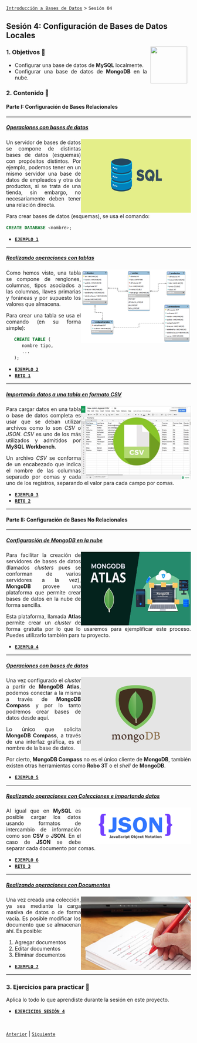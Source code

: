 [`Introducción a Bases de Datos`](../Readme.md) > `Sesión 04`

## Sesión 4: Configuración de Bases de Datos Locales

<img src="../imagenes/pizarron.png" align="right" height="100" width="100" hspace="10">
<div style="text-align: justify;">

### 1. Objetivos :dart: 

- Configurar una base de datos de __MySQL__ localmente.
- Configurar una base de datos de __MongoDB__ en la nube.

### 2. Contenido :blue_book:

#### Parte I: Configuración de Bases Relacionales

---
##### <ins>Operaciones con bases de datos</ins>
<img src="imagenes/imagen1.png" align="right" height="200" width="300">

Un servidor de bases de datos se compone de distintas bases de datos (esquemas) con propósitos distintos. Por ejemplo, podemos tener en un mismo servidor una base de datos de empleados y otra de productos, si se trata de una tienda, sin embargo, no necesariamente deben tener una relación directa.

Para crear bases de datos (esquemas), se usa el comando:

```sql
CREATE DATABASE <nombre>;
```

- [**`EJEMPLO 1`**](Ejemplo-01/Readme.md)

---
##### <ins>Realizando operaciones con tablas</ins>
<img src="imagenes/imagen2.png" align="right" height="200" width="300">

Como hemos visto, una tabla se compone de renglones, columnas, tipos asociados a las columnas, llaves primarias y foráneas y por supuesto los valores que almacena.

Para crear una tabla se usa el comando (en su forma simple):

```sql
   CREATE TABLE (
      nombre tipo,
      ...
   );
```

- [**`EJEMPLO 2`**](Ejemplo-02/Readme.md)
- [**`RETO 1`**](Reto-01/Readme.md)

---
##### <ins>Importando datos a una tabla en formato CSV</ins>
<img src="imagenes/imagen3.jpg" align="right" height="200" width="300">

Para cargar datos en una tabla o base de datos completa es usar que se deban utilizar archivos como lo son *CSV* o *JSON*. *CSV* es uno de los más utilizados y admitidos por __MySQL Workbench__.

Un archivo *CSV* se conforma de un encabezado que indica el nombre de las columnas separado por comas y cada uno de los registros, separando el valor para cada campo por comas. 

- [**`EJEMPLO 3`**](Ejemplo-03/Readme.md)
- [**`RETO 2`**](Reto-02/Readme.md)

---

#### Parte II: Configuración de Bases No Relacionales

---
##### <ins>Configuración de __MongoDB__ en la nube</ins>
<img src="imagenes/imagen4.jpg" align="right" height="200" width="300">

Para facilitar la creación de servidores de bases de datos (llamados *clusters* pues se conforman de varios servidores a la vez), __MongoDB__ provee una plataforma que permite crear bases de datos en la nube de forma sencilla. 

Esta plataforma, llamada __Atlas__ permite crear un *cluster* de forma gratuita por lo que lo usaremos para ejemplificar este proceso. Puedes utilizarlo también para tu proyecto.

- [**`EJEMPLO 4`**](Ejemplo-04/Readme.md)

---
##### <ins>Operaciones con bases de datos</ins>
<img src="imagenes/imagen5.png" align="right" height="200" width="300">

Una vez configurado el *cluster* a partir de __MongoDB Atlas__, podemos conectar a la misma a través de __MongoDB Compass__ y por lo tanto podremos crear bases de datos desde aquí.

Lo único que solicita __MongoDB Compass__, a través de una interfaz gráfica, es el nombre de la base de datos.

Por cierto, __MongoDB Compass__ no es el único cliente de __MongoDB__, también existen otras herramientas como __Robo 3T__ o el *shell* de __MongoDB__.

- [**`EJEMPLO 5`**](Ejemplo-05/Readme.md)

---
##### <ins>Realizando operaciones con Colecciones e importando datos</ins>
<img src="imagenes/imagen6.png" align="right" height="100" width="300">

Al igual que en __MySQL__ es posible cargar los datos usando formatos de intercambio de información como son __CSV__ o __JSON__. En el caso de __JSON__ se debe separar cada documento por comas.

- [**`EJEMPLO 6`**](Ejemplo-06/Readme.md)
- [**`RETO 3`**](Reto-03/Readme.md)

---
##### <ins>Realizando operaciones con Documentos</ins>
<img src="imagenes/imagen7.jpg" align="right" height="200" width="300">

Una vez creada una colección, ya sea mediante la carga masiva de datos o de forma vacía. Es posible modificar los documento que se almacenan ahí. Es posible:

1. Agregar documentos
1. Editar documentos
1. Eliminar documentos

- [**`EJEMPLO 7`**](Ejemplo-07/Readme.md)

---

### 3. Ejercicios para practicar :hammer:

Aplica lo todo lo que aprendiste durante la sesión en este proyecto. 

- [**`EJERCICIOS SESIÓN 4`**](Ejercicios/Readme.md)

</br>

[`Anterior`](../Sesion-03/Readme.md) | [`Siguiente`](../Sesion-05/Readme.md)

</div>   
